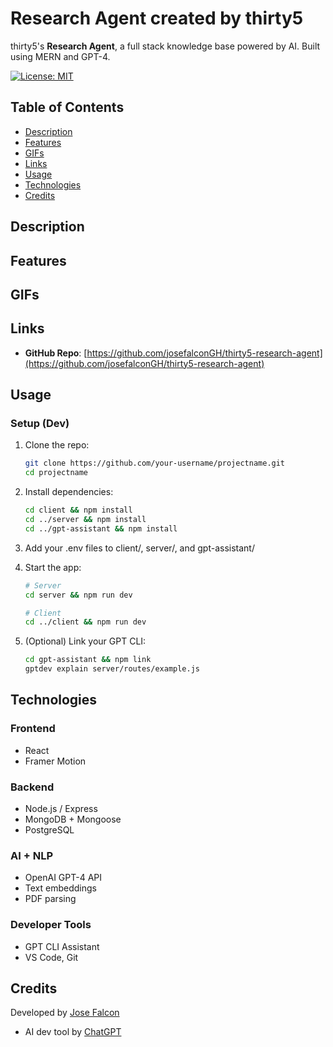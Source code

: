 # Research Agent created by thirty5

thirty5's **Research Agent**, a full stack knowledge base powered by AI. Built using MERN and GPT-4.

[![License: MIT](https://img.shields.io/badge/License-MIT-yellow.svg)](https://opensource.org/licenses/MIT)

## Table of Contents

- [Description](#description)
- [Features](#features)
- [GIFs](#gifs)
- [Links](#links)
- [Usage](#usage)
- [Technologies](#technologies)
- [Credits](#credits)

## Description

## Features

## GIFs

## Links

- **GitHub Repo**: [https://github.com/josefalconGH/thirty5-research-agent](https://github.com/josefalconGH/thirty5-research-agent)

## Usage

### Setup (Dev)

1. Clone the repo:
    ```bash
    git clone https://github.com/your-username/projectname.git
    cd projectname
    ```

2. Install dependencies:
    ```bash
    cd client && npm install
    cd ../server && npm install
    cd ../gpt-assistant && npm install
    ```

3. Add your .env files to client/, server/, and gpt-assistant/

4. Start the app:
    ```bash
    # Server
    cd server && npm run dev

    # Client
    cd ../client && npm run dev
    ```

5. (Optional) Link your GPT CLI:
    ```bash
    cd gpt-assistant && npm link
    gptdev explain server/routes/example.js
    ```

## Technologies

### Frontend

- React
- Framer Motion

### Backend

- Node.js / Express
- MongoDB + Mongoose
- PostgreSQL

### AI + NLP

- OpenAI GPT-4 API
- Text embeddings
- PDF parsing

### Developer Tools

- GPT CLI Assistant
- VS Code, Git

## Credits

Developed by [Jose Falcon](https://github.com/josefalconGH)
- AI dev tool by [ChatGPT](https://chatgpt.com/g/g-Q380pBsCe-command-line-guide)